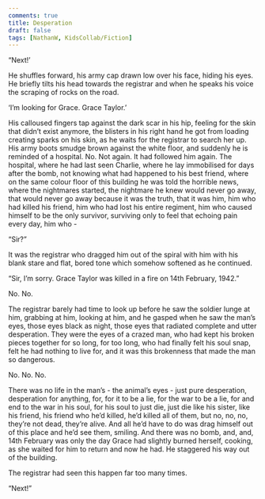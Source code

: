 ```yaml
---
comments: true
title: Desperation
draft: false
tags: [NathanW, KidsCollab/Fiction]
---
```

 
“Next!’

He shuffles forward, his army cap drawn low over his face, hiding his eyes. He briefly tilts his head towards the registrar and when he speaks his voice the scraping of rocks on the road.

‘I’m looking for Grace. Grace Taylor.’

His calloused fingers tap against the dark scar in his hip, feeling for the skin that didn’t exist anymore, the blisters in his right hand he got from loading creating sparks on his skin, as he waits for the registrar to search her up. His army boots smudge brown against the white floor, and suddenly he is reminded of a hospital. No. Not again. It had followed him again. The hospital, where he had last seen Charlie, where he lay immobilised for days after the bomb, not knowing what had happened to his best friend, where on the same colour floor of this building he was told the horrible news, where the nightmares started, the nightmare he knew would never go away, that would never go away because it was the truth, that it was him, him who had killed his friend, him who had lost his entire regiment, him who caused himself to be the only survivor, surviving only to feel that echoing pain every day, him who -

“Sir?”

It was the registrar who dragged him out of the spiral with him with his blank stare and flat, bored tone which somehow softened as he continued.

“Sir, I’m sorry. Grace Taylor was killed in a fire on 14th February, 1942.”

No. No.

The registrar barely had time to look up before he saw the soldier lunge at him, grabbing at him,  looking at him, and he gasped when he saw the man’s eyes, those eyes black as night, those eyes that radiated complete and utter desperation. They were the eyes of a crazed man, who had kept his broken pieces together for so long, for too long,  who had finally felt his soul snap, felt he had nothing to live for, and it was this brokenness that made the man so dangerous.

No. No. No.

There was no life in the man’s - the animal’s eyes - just pure desperation, desperation for anything, for, for it to be a lie, for the war to be a lie, for and end to the war in his soul, for his soul to just die, just die like his sister, like his friend, his friend who he’d killed, he’d killed all of them, but no, no, no, they’re not dead, they’re alive. And all he’d have to do was drag himself out of this place and he’d see them, smiling. And there was no bomb, and, and, 14th February was only the day Grace had slightly burned herself, cooking, as she waited for him to return and now he had. He staggered his way out of the building.

The registrar had seen this happen far too many times.

“Next!”
